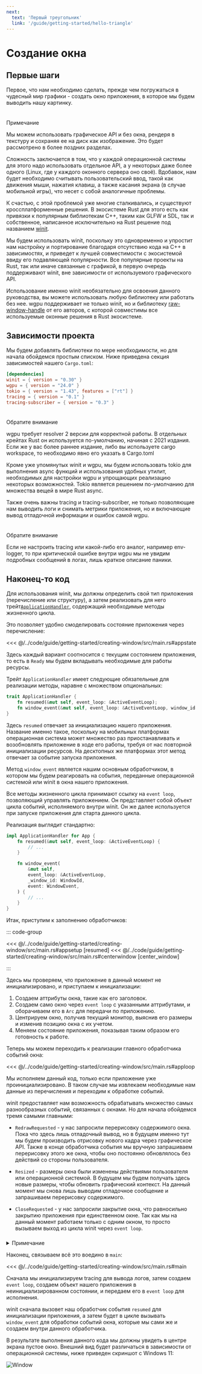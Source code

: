 ```yaml
---
next:
  text: 'Первый треугольник'
  link: '/guide/getting-started/hello-triangle'
---
```


# Создание окна

## Первые шаги

Первое, что нам необходимо сделать, прежде чем погружаться в чудесный мир графики - создать окно приложения, в которое
мы будем выводить нашу картинку.

<div class="info custom-block" style="padding-top: 8px">
<p class="custom-block-title">Примечание</p>
<p>
Мы можем использовать графическое API и без окна, рендеря в текстуру и сохраняя ее на диск как изображение. Это будет 
рассмотрено в более поздних разделах.
</p>
</div>

Сложность заключается в том, что у каждой операционной системы для этого надо использовать отдельное API, а у некоторых
даже более одного (Linux, где у каждого оконного сервера оно своё). Вдобавок, нам будет необходимо считывать
пользовательский ввод, такой как движения мыши, нажатия клавиш, а также касания экрана (в случае мобильной игры), что
несет с собой аналогичные проблемы.

К счастью, с этой проблемой уже многие сталкивались, и существуют кроссплатформенные решения. В экосистеме Rust для
этого есть как привязки к популярным библиотекам C++, таким как GLFW и SDL, так и собственное, написанное исключительно
на Rust решение под названием [winit](https://crates.io/crates/winit).

Мы будем использовать winit, поскольку это одновременно и упростит нам настройку и портирование благодаря отсутствию
кода на C++ в зависимостях, и приведет к лучшей совместимости с экосистемой ввиду его подавляющей популярности. Все
популярные проекты на Rust, так или иначе связанные с графикой, в первую очередь поддерживают winit, вне зависимости от
используемого графического API.

Использование именно winit необязательно для освоения данного руководства, вы можете использовать любую библиотеку или
работать без нее. wgpu поддерживает не только winit, но и библиотеку
[raw-window-handle](https://github.com/rust-windowing/raw-window-handle) от его авторов, с которой совместимы все
используемые оконные решения в Rust экосистеме.

## Зависимости проекта

Мы будем добавлять библиотеки по мере необходимости, но для начала обойдемся простым списком. Ниже приведена секция
зависимостей нашего `Cargo.toml`:

```toml [Cargo.toml]
[dependencies]
winit = { version = "0.30" }
wgpu = { version = "24.0" }
tokio = { version = "1.43", features = ["rt"] }
tracing = { version = "0.1" }
tracing-subscriber = { version = "0.3" }
```

<div class="warning custom-block" style="padding-top: 8px">
<p class="custom-block-title">Обратите внимание</p>
<p>
wgpu требует resolver 2 версии для корректной работы. В отдельных крейтах Rust он используется по-умолчанию, начиная с 
2021 издания. Если же у вас более раннее издание, либо вы используете cargo workspace, то необходимо явно его указать
в Cargo.toml
</p>
</div>

Кроме уже упомянутых winit и wgpu, мы будем использовать tokio для выполнения async функций и использования удобных
утилит, необходимых для настройки wgpu и упрощающих реализацию некоторых возможностей. Tokio является решением
по-умолчанию для множества вещей в мире Rust async.

Также очень важны tracing и tracing-subscriber, не только позволяющие нам выводить логи и снимать метрики приложения,
но и включающие вывод отладочной информации и ошибок самой wgpu.

<div class="warning custom-block" style="padding-top: 8px">
<p class="custom-block-title">Обратите внимание</p>
<p>
Если не настроить tracing или какой-либо его аналог, например env-logger, то при критической ошибке внутри wgpu мы не 
увидим подробных сообщений в логах, лишь краткое описание паники.
</p>
</div>

## Наконец-то код

Для использования winit, мы должны определить свой тип приложения (перечисление или структуру), а затем реализовать для
него трейт[`ApplicationHandler`](https://docs.rs/winit/latest/winit/application/trait.ApplicationHandler.html),
содержащий необходимые методы жизненного цикла.

Это позволяет удобно смоделировать состояние приложения через перечисление:

<<< @/../code/guide/getting-started/creating-window/src/main.rs#appstate

Здесь каждый вариант соотносится с текущим состоянием приложения, то есть в `Ready` мы будем вкладывать необходимые для
работы ресурсы.

Трейт `ApplicationHandler` имеет следующие обязательные для реализации методы, наравне с множеством опциональных:

```rust 
trait ApplicationHandler {
    fn resumed(&mut self, event_loop: &ActiveEventLoop);
    fn window_event(&mut self, event_loop: &ActiveEventLoop, window_id: WindowId, event: WindowEvent);
}
```

Здесь `resumed` отвечает за инициализацию нашего приложения. Название именно такое, поскольку на мобильных платформах
операционная система может множество раз приостанавливать и возобновлять приложение в ходе его работы, требуя от нас
повторной инициализации ресурсов. На десктопных же платформах этот метод отвечает за событие запуска приложения.

Метод `window_event` является нашим основным обработчиком, в котором мы будем реагировать на события, переданные
операционной системой или winit в окна нашего приложения.

Все методы жизненного цикла принимают ссылку на `event loop`, позволяющий управлять приложением. Он представляет собой
объект цикла событий, исполняемого внутри winit. Он же далее используется при запуске приложения для старта данного
цикла.

Реализация выглядит стандартно:

```rust
impl ApplicationHandler for App {
    fn resumed(&mut self, event_loop: &ActiveEventLoop) {
        // ...
    }

    fn window_event(
        &mut self,
        event_loop: &ActiveEventLoop,
        _window_id: WindowId,
        event: WindowEvent,
    ) {
        // ...
    }
}
```

Итак, приступим к заполнению обработчиков:

::: code-group

<<< @/../code/guide/getting-started/creating-window/src/main.rs#appsetup [resumed]
<<< @/../code/guide/getting-started/creating-window/src/main.rs#centerwindow [center_window]

:::

Здесь мы проверяем, что приложение в данный момент не инициализировано, и приступаем к инициализации:

1. Создаем аттрибуты окна, такие как его заголовок.
2. Создаем само окно через `event loop` с указанными аттрибутами, и оборачиваем его в `Arc` для передачи по приложению.
3. Центрируем окно, получив текущий монитор, выяснив его размеры и изменив позицию окна с их учетом.
4. Меняем состояние приложения, показывая таким образом его готовность к работе.

Теперь мы можем переходить к реализации главного обработчика событий окна:

<<< @/../code/guide/getting-started/creating-window/src/main.rs#apploop

Мы исполняем данный код, только если приложение уже проинициализировано. В таком случае мы извлекаем необходимые нам
данные из перечисления и переходим к обработке событий.

winit предоставляет нам возможность обрабатывать множество самых разнообразных событий, связанных с окнами. Но для
начала обойдемся тремя самыми главными:

* `RedrawRequested` - у нас запросили перерисовку содержимого окна. Пока что здесь лишь отладочный вывод, но в будущем
  именно тут мы будем производить отрисовку нового кадра через графическое API. Также в конце обработчика события мы
  вручную запрашиваем перерисовку этого же окна, чтобы оно постоянно обновлялось без действий со стороны пользователя.

* `Resized` - размеры окна были изменены действиями пользователя или операционной системой. В будущем мы будем получать
  здесь новые размеры, чтобы обновить графический контекст. На данный момент мы снова лишь выводим отладочное сообщение
  и запрашиваем перерисовку содержимого.

* `CloseRequested` - у нас запросили закрытие окна, что равносильно закрытию приложения при единственном окне. Так как
  мы на данный момент работаем только с одним окном, то просто вызываем выход из цикла winit через `event loop`.

<details class="details custom-block" style="padding-top: 8px">
<summary>Примечание</summary>
Рекомендуется в будущем ознакомиться как с другими событиями окна, так и с другими возможными методами обработки событий
жизненного цикла приложения. Там есть множество удобных и важных вещей, например обработка предупреждений от
операционной системы о слишком большой потреблении оперативной памяти, что критически важно делать на мобильных
устройствах во избежание принудительного закрытия приложения.
</details>

Наконец, связываем всё это воедино в `main`:

<<< @/../code/guide/getting-started/creating-window/src/main.rs#main

Сначала мы инициализируем tracing для вывода логов, затем создаем `event loop`, создаем объект нашего приложения в
неинициализированном состоянии, и передаем его в `event loop` для исполнения.

winit сначала вызовет наш обработчик события `resumed` для инициализации приложения, а затем будет в цикле вызывать
`window_event` для обработки событий окна, которые мы сами же и создаем внутри данного обработчика.

В результате выполнения данного кода мы должны увидеть в центре экрана пустое окно. Внешний вид будет различаться в
зависимости от операционной системы, ниже приведен скриншот с Windows 11:

![Window](./window.png)
